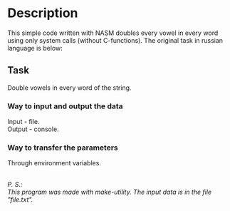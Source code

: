 # Description
This simple code written with NASM doubles every vowel in every word using only system calls (without C-functions). The original task in russian language is below: <br />

## Task
Double vowels in every word of the string.
### Way to input and output the data
Input - file. <br />
Output - console.
### Way to transfer the parameters
Through environment variables. <br />  <br />

*P. S.: <br /> 
This program was made with make-utility. The input data is in the file "file.txt".*
